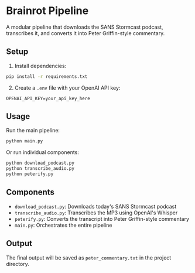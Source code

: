 # Brainrot Pipeline

A modular pipeline that downloads the SANS Stormcast podcast, transcribes it, and converts it into Peter Griffin-style commentary.

## Setup

1. Install dependencies:
```bash
pip install -r requirements.txt
```

2. Create a `.env` file with your OpenAI API key:
```
OPENAI_API_KEY=your_api_key_here
```

## Usage

Run the main pipeline:
```bash
python main.py
```

Or run individual components:
```bash
python download_podcast.py
python transcribe_audio.py
python peterify.py
```

## Components

- `download_podcast.py`: Downloads today's SANS Stormcast podcast
- `transcribe_audio.py`: Transcribes the MP3 using OpenAI's Whisper
- `peterify.py`: Converts the transcript into Peter Griffin-style commentary
- `main.py`: Orchestrates the entire pipeline

## Output

The final output will be saved as `peter_commentary.txt` in the project directory. 